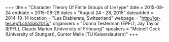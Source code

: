 +++
title = "Character Theory Of Finite Groups of Lie type"
date = 2015-08-24
enddate = 2015-08-28
dates = "August 24 - 28, 2015"
dateadded = 2014-10-14
location = "Les Diablerets, Switzerland"
webpage = "http://gr-tes.epfl.ch/diab2015/"
organisers = "Donna Testerman (EPFL), Jay Taylor (EPFL), Claude Marion (University of Fribourg)"
speakers = "Meinolf Geck (University of Stuttgart), Gunter Malle (TU Kaiserslautern)"
+++
